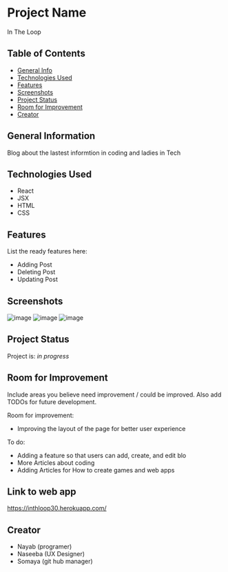 # Project Name
In The Loop

## Table of Contents
* [General Info](#general-information)
* [Technologies Used](#technologies-used)
* [Features](#features)
* [Screenshots](#screenshots)
* [Project Status](#project-status)
* [Room for Improvement](#room-for-improvement)
* [Creator](#room-for-improvement)


## General Information
Blog about the lastest informtion in coding and ladies in Tech 


## Technologies Used
- React
- JSX
- HTML
- CSS


## Features
List the ready features here:
- Adding Post
- Deleting Post
- Updating Post


## Screenshots
![image](https://user-images.githubusercontent.com/98067630/174202089-d42fa85f-59a5-47ad-88a4-467824e0525a.png)
![image](https://user-images.githubusercontent.com/98067630/174202157-72099b42-013e-4a16-ab73-499d9248b95d.png)
![image](https://user-images.githubusercontent.com/98067630/174202229-dbee972c-ad0b-404e-ba13-d677d23380b0.png)


## Project Status
Project is: _in progress_ 


## Room for Improvement
Include areas you believe need improvement / could be improved. Also add TODOs for future development.

Room for improvement:
- Improving the layout of the page for better user experience

To do:
- Adding a feature so that users can add, create, and edit blo
- More Articles about coding
- Adding Articles for How to create games and web apps

## Link to web app
https://inthloop30.herokuapp.com/

## Creator
- Nayab (programer)
- Naseeba (UX Designer)
- Somaya (git hub manager)
